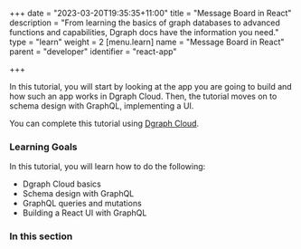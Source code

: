 +++
date = "2023-03-20T19:35:35+11:00"
title = "Message Board in React"
description = "From learning the basics of graph databases to advanced functions and capabilities, Dgraph docs have the information you need."
type = "learn"
weight = 2
[menu.learn]
  name = "Message Board in React"
  parent = "developer"
  identifier = "react-app"

+++


In this tutorial, you will start by looking at the app you are going to build
and how such an app works in Dgraph Cloud. Then, the tutorial moves on to
schema design with GraphQL, implementing a UI.

You can complete this tutorial using [Dgraph Cloud](https://cloud.dgraph.io/).

### Learning Goals

In this tutorial, you will learn how to do the following:

* Dgraph Cloud basics
* Schema design with GraphQL
* GraphQL queries and mutations
* Building a React UI with GraphQL
<!-- * Subscriptions -->
<!-- * Authentication and authorization -->
<!-- * Custom logic -->


### In this section